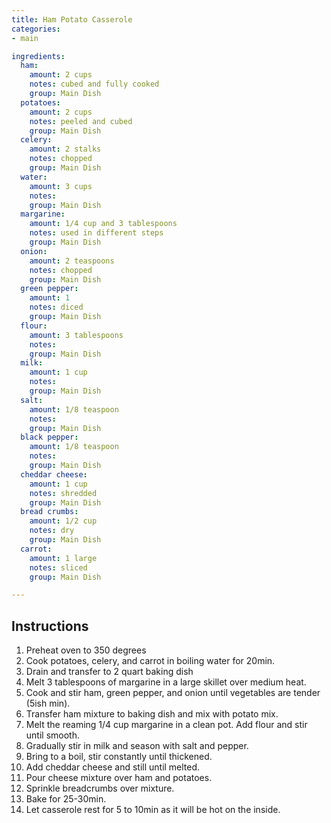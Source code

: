 ```yaml
---
title: Ham Potato Casserole
categories:
- main

ingredients:
  ham:
    amount: 2 cups
    notes: cubed and fully cooked
    group: Main Dish
  potatoes:
    amount: 2 cups
    notes: peeled and cubed
    group: Main Dish
  celery:
    amount: 2 stalks
    notes: chopped
    group: Main Dish
  water:
    amount: 3 cups
    notes: 
    group: Main Dish
  margarine:
    amount: 1/4 cup and 3 tablespoons
    notes: used in different steps
    group: Main Dish
  onion:
    amount: 2 teaspoons
    notes: chopped
    group: Main Dish
  green pepper:
    amount: 1
    notes: diced
    group: Main Dish
  flour:
    amount: 3 tablespoons
    notes: 
    group: Main Dish
  milk:
    amount: 1 cup
    notes: 
    group: Main Dish
  salt:
    amount: 1/8 teaspoon
    notes: 
    group: Main Dish
  black pepper:
    amount: 1/8 teaspoon
    notes: 
    group: Main Dish
  cheddar cheese:
    amount: 1 cup
    notes: shredded
    group: Main Dish
  bread crumbs:
    amount: 1/2 cup
    notes: dry
    group: Main Dish
  carrot:
    amount: 1 large
    notes: sliced
    group: Main Dish

---
```

## Instructions
1. Preheat oven to 350 degrees
2. Cook potatoes, celery, and carrot in boiling water for 20min.
3. Drain and transfer to 2 quart baking dish
4. Melt 3 tablespoons of margarine in a large skillet over medium heat.
5. Cook and stir ham, green pepper, and onion until vegetables are tender (5ish min).
6. Transfer ham mixture to baking dish and mix with potato mix.
7. Melt the reaming 1/4 cup margarine in a clean pot. Add flour and stir until smooth.
8. Gradually stir in milk and season with salt and pepper. 
10. Bring to a boil, stir constantly until thickened. 
11. Add cheddar cheese and still until melted.
12. Pour cheese mixture over ham and potatoes. 
13. Sprinkle breadcrumbs over mixture.
14. Bake for 25-30min.
15. Let casserole rest for 5 to 10min as it will be hot on the inside. 